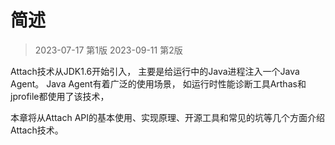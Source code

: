 # 简述

> 2023-07-17 第1版
> 2023-09-11 第2版

Attach技术从JDK1.6开始引入，
主要是给运行中的Java进程注入一个Java Agent。
Java Agent有着广泛的使用场景，
如运行时性能诊断工具Arthas和jprofile都使用了该技术，

本章将从Attach API的基本使用、实现原理、开源工具和常见的坑等几个方面介绍Attach技术。

